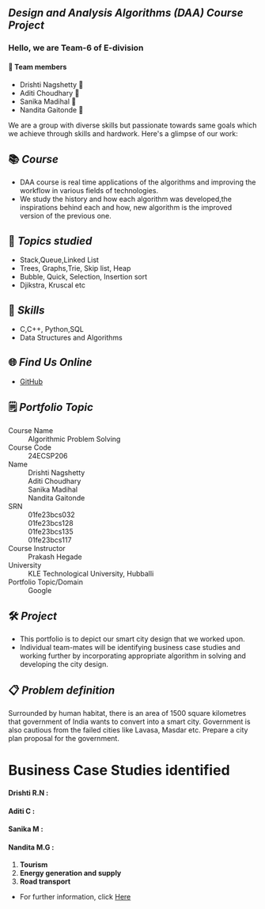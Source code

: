 ## *Design and Analysis Algorithms (DAA) Course Project*

### Hello, we are Team-6 of E-division
#### 🤝 Team members
- Drishti Nagshetty 👋
- Aditi Choudhary 👋
- Sanika Madihal 👋
- Nandita Gaitonde 👋

We are a group with diverse skills but passionate towards same goals which we achieve through skills and hardwork. Here's a glimpse of our work:

## 📚 *Course*
- DAA course is real time applications of the algorithms and improving the workflow in various fields of technologies.
- We study the history and how each algorithm was developed,the inspirations behind each and how, new algorithm is the improved version of the previous one. 

## 📝 *Topics studied* 
- Stack,Queue,Linked List
- Trees, Graphs,Trie, Skip list, Heap
- Bubble, Quick, Selection, Insertion sort
- Djikstra, Kruscal etc

## 🚀 *Skills*
- C,C++, Python,SQL
- Data Structures and Algorithms

## 🌐 *Find Us Online*
- [GitHub](https://01fe23bcs128.github.io/portfolio.github.io-./)

## 🗒 *Portfolio Topic*

<dl>
<dt>Course Name</dt>
<dd>Algorithmic Problem Solving</dd>
<dt>Course Code</dt>
<dd>24ECSP206</dd>
<dt>Name</dt>
<dd>Drishti Nagshetty</dd>
<dd>Aditi Choudhary</dd>
<dd>Sanika Madihal</dd>
<dd>Nandita Gaitonde</dd>
<dt>SRN</dt>
<dd>01fe23bcs032</dd>
<dd>01fe23bcs128</dd>
<dd>01fe23bcs135</dd>
<dd>01fe23bcs117</dd>
<dt>Course Instructor</dt>
<dd>Prakash Hegade</dd>
<dt>University</dt>
<dd>KLE Technological University, Hubballi</dd>
<dt>Portfolio Topic/Domain</dt>
<dd>Google</dd>
</dl>

## 🛠️ *Project* 
- This portfolio is to depict our smart city design that we worked upon.
- Individual team-mates will be identifying business case studies and working further by incorporating appropriate algorithm in solving and developing the city design.

## 📋 *Problem definition*
Surrounded by human habitat, there is an area of 1500 square kilometres that government of India wants to convert into a smart city. Government is also cautious from the failed cities like Lavasa, Masdar etc. Prepare a city plan proposal for the government.

# Business Case Studies identified 
#### Drishti R.N : 


#### Aditi C :


#### Sanika M :

#### Nandita M.G :
1. **Tourism**
2. **Energy generation and supply**
3. **Road transport**
- For further information, click [Here](https://github.com/01fe23bcs128/portfolio.github.io-./blob/main/Nandita_01fe23bcs117)
